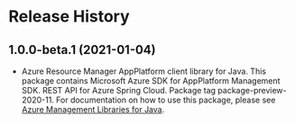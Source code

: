# Release History

## 1.0.0-beta.1 (2021-01-04)

- Azure Resource Manager AppPlatform client library for Java. This package contains Microsoft Azure SDK for AppPlatform Management SDK. REST API for Azure Spring Cloud. Package tag package-preview-2020-11. For documentation on how to use this package, please see [Azure Management Libraries for Java](https://aka.ms/azsdk/java/mgmt).